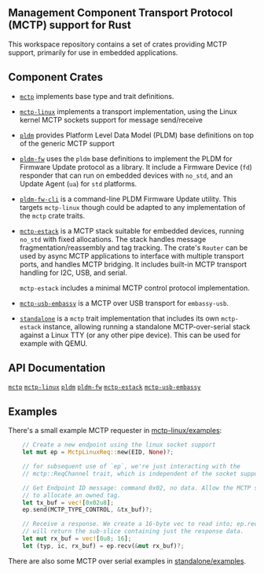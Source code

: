 Management Component Transport Protocol (MCTP) support for Rust
---------------------------------------------------------------

This workspace repository contains a set of crates providing MCTP support,
primarily for use in embedded applications.

Component Crates
----------------

 * [`mctp`](mctp) implements base type and trait definitions.

 * [`mctp-linux`](mctp-linux) implements a transport implementation, using the
   Linux kernel MCTP sockets support for message send/receive

 * [`pldm`](pldm) provides Platform Level Data Model (PLDM) base definitions
   on top of the generic MCTP support

 * [`pldm-fw`](pldm-fw) uses the `pldm` base definitions to implement the
   PLDM for Firmware Update protocol as a library. It include a Firmware Device (`fd`)
   responder that can run on embedded devices with `no_std`, and an
   Update Agent (`ua`) for `std` platforms.

 * [`pldm-fw-cli`](pldm-fw-cli) is a command-line PLDM Firmware Update utility.
   This targets `mctp-linux` though could be adapted to any implementation of the
   `mctp` crate traits.

 * [`mctp-estack`](mctp-estack) is a MCTP stack suitable for embedded devices,
   running `no_std` with fixed allocations. 
   The stack handles message fragmentation/reassembly and tag tracking.
   The crate's `Router` can be used by async MCTP applications to interface with
   multiple transport ports, and handles MCTP bridging.
   It includes built-in MCTP transport handling for I2C, USB, and serial.

   `mctp-estack` includes a minimal MCTP control protocol implementation.

 * [`mctp-usb-embassy`](mctp-usb-embassy) is a MCTP over USB transport for 
   `embassy-usb`.

 * [`standalone`](standalone) is a `mctp` trait implementation that includes its
   own `mctp-estack` instance, allowing running a standalone MCTP-over-serial
   stack against a Linux TTY (or any other pipe device). This can be used
   for example with QEMU.

API Documentation
-----------------

   [`mctp`](https://docs.rs/mctp/)
   [`mctp-linux`](https://docs.rs/mctp-linux/)
   [`pldm`](https://docs.rs/pldm/)
   [`pldm-fw`](https://docs.rs/pldm-fw/)
   [`mctp-estack`](https://docs.rs/mctp-estack/)
   [`mctp-usb-embassy`](https://docs.rs/mctp-usb-embassy)

Examples
--------

There's a small example MCTP requester in
[mctp-linux/examples](mctp-linux/examples):

```rust
    // Create a new endpoint using the linux socket support
    let mut ep = MctpLinuxReq::new(EID, None)?;

    // for subsequent use of `ep`, we're just interacting with the
    // mctp::ReqChannel trait, which is independent of the socket support

    // Get Endpoint ID message: command 0x02, no data. Allow the MCTP stack
    // to allocate an owned tag.
    let tx_buf = vec![0x02u8];
    ep.send(MCTP_TYPE_CONTROL, &tx_buf)?;

    // Receive a response. We create a 16-byte vec to read into; ep.recv()
    // will return the sub-slice containing just the response data.
    let mut rx_buf = vec![0u8; 16];
    let (typ, ic, rx_buf) = ep.recv(&mut rx_buf)?;
```

There are also some MCTP over serial examples in [standalone/examples](standalone/examples).
